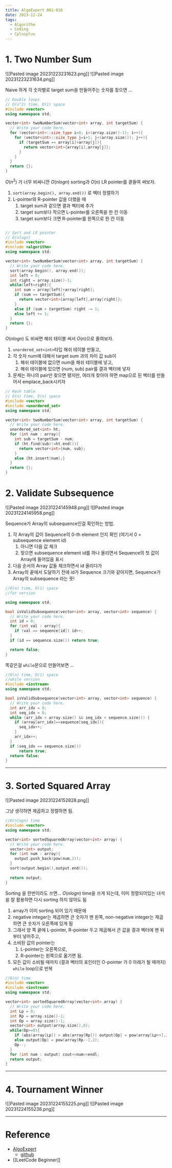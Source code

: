 ```yaml
---
title: AlgoExpert 001-010
date: 2023-12-24
tags:
  - Algorithm
  - Coding
  - Cplusplus
---
```

# 1. Two Number Sum

![[Pasted image 20231223231623.png]]
![[Pasted image 20231223231634.png]]

Naive 하게 각 숫자별로 target sum을 만들어주는 숫자를 찾으면 ...

```cpp
// Double loops 
// O(n^2) time, O(1) space
#include <vector>
using namespace std;

vector<int> twoNumberSum(vector<int> array, int targetSum) {
  // Write your code here.
  for (vector<int>::size_type i=0; i<(array.size()-1); i++){
    for (vector<int>::size_type j=i+1; j<(array.size()); j++){
      if (targetSum == array[i]+array[j]){
        return vector<int>{array[i],array[j]};
      }
    }
  }
  return {};
}
```

$O(n^2)$ 가 너무 비싸니깐 $O(nlogn)$ sorting과 $O(n)$ LR pointer를 곁들여 써보자. 
1. `sort(array.begin(), array.end())` 로 벡터 정렬하기
2. L-pointer와 R-pointer 값을 더했을 때
	1. target sum과 같으면 결과 벡터에 추가
	2. target sum보다 작으면 L-pointer를 오른쪽을 한 칸 이동
	3. target sum보다 크면 R-pointer를 왼쪽으로 한 칸 이동

```cpp

// Sort and LR pointer
// O(nlogn)
#include <vector>
#include <algorithm>
using namespace std;

vector<int> twoNumberSum(vector<int> array, int targetSum) {
  // Write your code here.
  sort(array.begin(), array.end());
  int left = 0;
  int right = array.size()-1;
  while(left<right){
    int sum = array[left]+array[right];
    if (sum == targetSum){
      return vector<int>{array[left],array[right]};
    }
    else if (sum > targetSum) right -= 1;
    else left += 1;
  }
  return {};
}
```

$O(nlogn)$ 도 비싸면 해쉬 테이블 써서 $O(n)$으로 줄여보자.
1. `unordered_set<int>`타입 해쉬 테이블 만들고,
2. 각 숫자 num에 대해서 target sum 과의 차이 값 sub이 
	1. 해쉬 테이블에 없으면 num을 해쉬 테이블에 넣고, 
	2. 해쉬 테이블에 있으면 (num, sub) pair를 결과 벡터에 넣자 
3. 문제는 하나의 pair만 찾으면 됐지만, 여러개 찾아야 하면 map으로 된 벡터를 만들어서 emplace_back시키자

```cpp
// Hash table
// O(n) time, O(n) space
#include <vector>
#include <unordered_set>
using namespace std;

vector<int> twoNumberSum(vector<int> array, int targetSum) {
  // Write your code here.
  unordered_set<int> ht;
  for (int num : array){
    int sub = targetSum - num;
    if (ht.find(sub)!=ht.end()){
      return vector<int>{num, sub};
    }
    else {ht.insert(num);}
  }
  return {};
}

```

# 2. Validate Subsequence

![[Pasted image 20231224145948.png]]
![[Pasted image 20231224145958.png]]

Sequence가 Array의 subsequence인걸 확인하는 방법.
1. 각 Array의 값이 Sequence의 0-th element 인지 확인 (여기서 0 = subsequence element id)
	1. 아니면 다음 값 체크
	2. 맞으면 subsequence element id를 하나 올리면서 Sequence의 첫 값이 Array에 들어있음 표시
2. 다음 순서의 Array 값들 체크하면서 id 올리다가
3. Array의 끝에서 도달하기 전에 id가 Sequence 크기와 같아지면, Sequence가 Array의 subsequence 라는 뜻!

```cpp
//O(n) time, O(1) space
//for version

using namespace std;

bool isValidSubsequence(vector<int> array, vector<int> sequence) {
  // Write your code here.
  int id = 0;
  for (int val : array){
    if (val == sequence[id]) id++;
  }
  if (id == sequence.size()) return true;

  return false;
}
```

똑같은걸 `while`문으로 만들어보면 ...

```cpp
//O(n) time, O(1) space
//while version
#include <iostream>
using namespace std;

bool isValidSubsequence(vector<int> array, vector<int> sequence) {
  // Write your code here.
  int arr_idx = 0;
  int seq_idx = 0;
  while (arr_idx < array.size() && seq_idx < sequence.size()) {
    if (array[arr_idx]==sequence[seq_idx]){
      seq_idx++;
    }
    arr_idx++; 
  }
  if (seq_idx == sequence.size())
      return true;
  return false;
}
```


---

# 3. Sorted Squared Array

![[Pasted image 20231224152828.png]]

그냥 생각하면 제곱하고 정렬하면 됨.

```cpp
//O(nlogn) time
#include <vector>
using namespace std;

vector<int> sortedSquaredArray(vector<int> array) {
  // Write your code here.
  vector<int> output;
  for (int num : array){
    output.push_back(pow(num,2));
  }
  sort(output.begin(),output.end());
  
  return output;
}
```

Sorting 을 한번이라도 쓰면... $O(nlogn)$ time을 쓰게 되는데, 이미 정렬되어있는 녀석을 잘 활용하면 다시 sorting 하지 않아도 됨
1. array가 이미 sorting 되어 있기 때문에
2. negative integer는 제곱하면 큰 숫자가 맨 왼쪽, non-negative integer는 제곱하면 큰 숫자가 오른쪽에 있게 됨
3. 그래서 양 쪽 끝에 L-pointer, R-pointer 두고 제곱해서 큰 값을 결과 벡터에 맨 뒤부터 넣어주고,
4. 소비된 값의 pointer는 
	1. L-pointer는 오른쪽으로,
	2. R-pointer는 왼쪽으로 옮기면 됨.
5. 모든 값이 소비될 때까지 (결과 벡터의 포인터인 O-pointer 가 0 아래가 될 때까지) `while` loop으로 반복

```cpp
//O(n) time
#include <vector>
#include <iostream>
using namespace std;

vector<int> sortedSquaredArray(vector<int> array) {
  // Write your code here.
  int Lp = 0;
  int Rp = array.size()-1;
  int Op = array.size()-1;
  vector<int> output(array.size(),0);
  while(Op>=0){
    if (abs(array[Lp]) > abs(array[Rp])) output[Op] = pow(array[Lp++],2);
    else output[Op] = pow(array[Rp--],2);
    Op--;
  }
  for (int num : output) cout<<num<<endl;
  return output;
}
```

---

# 4. Tournament Winner

![[Pasted image 20231224155225.png]]
![[Pasted image 20231224155238.png]]



---
# Reference

- [AlgoExpert](https://www.algoexpert.io/)
	- [github](https://github.com/das-jishu/algoexpert-data-structures-algorithms)
- [[LeetCode Beginner]]
